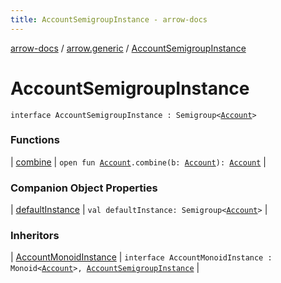 ```yaml
---
title: AccountSemigroupInstance - arrow-docs
---
```


[arrow-docs](../../index.html) / [arrow.generic](../index.html) / [AccountSemigroupInstance](./index.html)

# AccountSemigroupInstance

`interface AccountSemigroupInstance : Semigroup<`[`Account`](../-account/index.html)`>`

### Functions

| [combine](combine.html) | `open fun `[`Account`](../-account/index.html)`.combine(b: `[`Account`](../-account/index.html)`): `[`Account`](../-account/index.html) |

### Companion Object Properties

| [defaultInstance](default-instance.html) | `val defaultInstance: Semigroup<`[`Account`](../-account/index.html)`>` |

### Inheritors

| [AccountMonoidInstance](../-account-monoid-instance/index.html) | `interface AccountMonoidInstance : Monoid<`[`Account`](../-account/index.html)`>, `[`AccountSemigroupInstance`](./index.html) |

